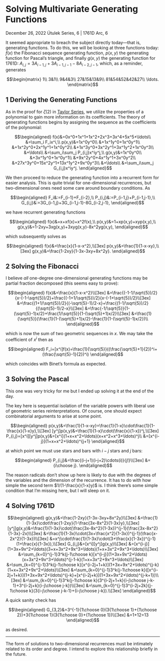 <!-- emilia-snapshot-properties
Solving Multivariate Generating Functions
2022/12/26
utulek
emilia-snapshot-properties -->

# Solving Multivariate Generating Functions

December 26, 2022
Útulek Series, 6 | 1761D Arc, 6

It seemed appropriate to breach the subject directly today—that is, generating functions. To do this, we will be looking at three functions today: $f(x)$ the Fibonacci sequence generating function, $p(x,y)$ the generating function for Pascal’s triangle, and finally $g(x,y)$ the generating function for 1761D: $A_{i,j}=3A_{i-1,j}+3A_{i-1,j-1}-8A_{i-2,j-1}$, which, as a reminder, generates

$$\begin{matrix}
1\\
3&1\\
9&4&3\\
27&15&13&9\\
81&54&52&42&27\\
\ldots.
\end{matrix}$$

## 1 Deriving the Generating Functions

As in the proof for $\zeta(2)$ in [Taylor Series](utulek-series-5), we utilize the properties of a polynomial to gain more information on its coefficients. The theory of generating functions begins by assigning the sequence as the coefficients of the polynomial:

$$\begin{aligned}
f(x)&=0x^0+1x^1+1x^2+2x^3+3x^4+5x^5+\ldots\\
&=\sum_i F_ix^i,\\
p(x,y)&=1x^0y^0\\
&+1x^1y^0+1x^0y^1\\
&+1x^2y^0+2x^1y^1+1x^0y^2\\
&+1x^3y^0+3x^2y^1+3x^1y^2+1x^0y^3\\
&+\ldots\\
&=\sum_i\sum_j P_{i,j}x^iy^j,\\
g(x,y)&=1x^0y^0\\
&+3x^1y^0+1x^0y^1\\
&+9x^2y^0+4x^1y^1+3x^0y^2\\
&+27x^3y^0+15x^2y^1+13x^1y^2+9x^0y^3\\
&+\ldots\\
&=\sum_i\sum_j G_{i,j}x^iy^j.
\end{aligned}$$

We then proceed to reduce the generating function into a recurrent form for easier analysis. This is quite trivial for one-dimensional recurrences, but two-dimensional ones need some care around boundary conditions. As

$$\begin{aligned}
F_i&:=F_{i-1}+F_{i-2},\\
P_{i,j}&:=P_{i-1,j}+P_{i-1,j-1},\\
G_{i,j}&:=3G_{i-1,j}+3G_{i-1,j-1}-8G_{i-2,j-1},
\end{aligned}$$

we have recurrent generating functions

$$\begin{aligned}
f(x)&=x+xf(x)+x^2f(x),\\
p(x,y)&=1+xp(x,y)+xyp(x,y),\\
g(x,y)&=1-2xy+3xg(x,y)+3xyg(x,y)-8x^2yg(x,y),
\end{aligned}$$

which subsequently solves as

$$\begin{aligned}
f(x)&=\frac{x}{1-x-x^2},\\[3ex]
p(x,y)&=\frac{1}{1-x-xy},\\[3ex]
g(x,y)&=\frac{1-2xy}{1-3x-3xy+8x^2y}.
\end{aligned}$$

## 2 Solving the Fibonacci

I believe *all* one-degree one-dimensional generating functions may be partial fraction decomposed (this seems easy to prove):

$$\begin{aligned}
f(x)&=\frac{x}{1-x-x^2}\\[3ex]
&=\frac{(-1-1/\sqrt{5})/2}{x-(-1-\sqrt{5})/2}+\frac{(-1+1/\sqrt{5})/2}{x-(-1+\sqrt{5})/2}\\[3ex]
&=\frac{(1+1/\sqrt{5})/2}{(-\sqrt{5}-1)/2-x}+\frac{(1-1/\sqrt{5})/2}{(\sqrt{5}-1)/2-x}\\[3ex]
&=\frac{-1/\sqrt{5}}{1-(\sqrt{5}-1)x/2}+\frac{1/\sqrt{5}}{1-(\sqrt{5}+1)x/2}\\[3ex]
&=\frac{1}{\sqrt{5}}(\frac{1}{1-(\sqrt{5}+1)x/2}-\frac{1}{1-(\sqrt{5}-1)x/2})\\
\end{aligned}$$

which is now the sum of two geometric sequences in $x$. We may take the coefficient of $x^i$ then as

$$\begin{aligned}
F_i=[x^i]f(x)=\frac{1}{\sqrt{5}}((\frac{\sqrt{5}+1}{2})^i+(\frac{\sqrt{5}-1}{2})^i)
\end{aligned}$$

which coincides with Binet’s formula as expected.

## 3 Solving the Pascal

This one was very tricky for me but I ended up solving it at the end of the day.

The key here is sequential isolation of the variable powers with liberal use of geometric series reinterpretations. Of course, one should expect combinatorial arguments to arise at some point.

$$\begin{aligned}
p(x,y)&=\frac{1}{1-x-xy}=\frac{1}{1-x}\cdot\frac{1}{1-\frac{x}{1-x}y},\\[3ex]
[y^j]p(x,y)&=\frac{1}{1-x}\cdot(\frac{x}{1-x})^j,\\[3ex]
P_{i,j}=[x^i][y^j]p(x,y)&=[x^i](1+x+x^2+\ldots)(x+x^2+x^3+\ldots)^j\\
&=[x^{i-j}](1+x+x^2+\ldots)^{j+1}
\end{aligned}$$

at which point we must use stars and bars with $i-j$ stars and $j$ bars:

$$\begin{aligned}
P_{i,j}&=\frac{(i-j+1)(i-j+2)\cdots(i)}{j!}\\[3ex]
&={i\choose j}.
\end{aligned}$$

The reason radicals don’t show up here is likely to due with the degrees of the variables and the dimension of the recurrence. It has to do with how simple the second term $1/(1-\frac{x}{1-x}y)$ is. I think there’s some simple condition that I’m missing here, but I will sleep on it.

## 4 Solving 1761D

$$\begin{aligned}
g(x,y)&=\frac{1-2xy}{1-3x-3xy+8x^2y}\\[3ex]
&=\frac{1}{1-3x}\cdot\frac{1-2xy}{1-\frac{3x-8x^2}{1-3x}y},\\[3ex]
[y^j]g(x,y)&=\frac{1}{1-3x}\cdot(\frac{3x-8x^2}{1-3x})^{j-1}(\frac{3x-8x^2}{1-3x}-2x)\\[3ex]
&=\frac{1}{1-3x}\cdot(3x+\frac{x^2}{1-3x})^{j-1}(\frac{x-2x^2}{1-3x})\\[3ex]
&=x^j\cdot\frac{1}{1-3x}\cdot(3+\frac{x}{1-3x})^{j-1}(1+\frac{x}{1-3x}),\\[3ex]
G_{i,j}&=[x^i][y^j]g(x,y)\\[3ex]
&=[x^{i-j}](1+3x+9x^2+\ldots)(3+x+3x^2+9x^3+\ldots)(1+x+3x^2+9x^3+\ldots)\\[3ex]
&=\sum_{k=0}^{j-1}3^k{j-1\choose k}[x^{i-j}](1+3x+9x^2+\ldots)(x+3x^2+9x^3+\ldots)^{j-1-k}(1+x+3x^2+9x^3+\ldots)\\[3ex]
&=\sum_{k=0}^{j-1}3^k{j-1\choose k}[x^{i-2j+1+k}](1+3x+9x^2+\ldots)^{j-k}(1+x+3x^2+9x^2+\ldots)\\[3ex]
&=\sum_{k=0}^{j-1}3^k{j-1\choose k}([x^{i-2j+1+k}](1+3x+9x^2+\ldots)^{j-k}+[x^{i-2j+k}](1+3x+9x^2+\ldots)^{j-k+1})\\[3ex]
&=\sum_{k=0}^{j-1}3^k{j-1\choose k}(3^{i-2j+1+k}{i-j\choose j-k-1}+3^{i-2j+k}{i-j\choose j-k})\\[3ex]
&=\sum_{k=0}^{j-1}3^{i-2j+2k}{j-1\choose k}(3{i-j\choose j-k-1}+{i-j\choose j-k}).\\[3ex]
\end{aligned}$$

A quick sanity check has

$$\begin{aligned}
G_{3,2}&=3^{-1}{1\choose 0}(3{1\choose 1}+{1\choose 2})+3{1\choose 1}(3{1\choose 0}+{1\choose 1})\\[3ex]
&=1+12=13
\end{aligned}$$

as desired.

---

The form of solutions to two-dimensional recurrences must be intimately related to its order and degree. I intend to explore this relationship briefly in the future.
